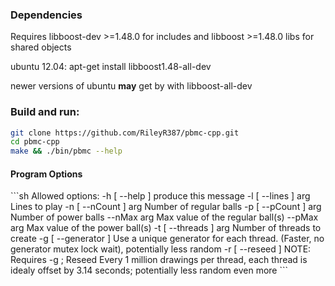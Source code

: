 <h3>Dependencies</h3>

Requires libboost-dev >=1.48.0 for includes and libboost >=1.48.0 libs for shared objects

ubuntu 12.04: apt-get install libboost1.48-all-dev

newer versions of ubuntu <b>may</b> get by with libboost-all-dev

<h3>Build and run:</h3>

```sh
git clone https://github.com/RileyR387/pbmc-cpp.git
cd pbmc-cpp
make && ./bin/pbmc --help
```

<h4>Program Options</h4>
```sh
Allowed options:
  -h [ --help ]         produce this message
  -l [ --lines ] arg    Lines to play
  -n [ --nCount ] arg   Number of regular balls
  -p [ --pCount ] arg   Number of power balls
  --nMax arg            Max value of the regular ball(s)
  --pMax arg            Max value of the power ball(s)
  -t [ --threads ] arg  Number of threads to create
  -g [ --generator ]    Use a unique generator for each thread. (Faster, no 
                        generator mutex lock wait), potentially less random
  -r [ --reseed ]       NOTE: Requires -g ; Reseed Every 1 million drawings per
                        thread, each thread is idealy offset by 3.14 seconds; 
                        potentially less random even more
```
